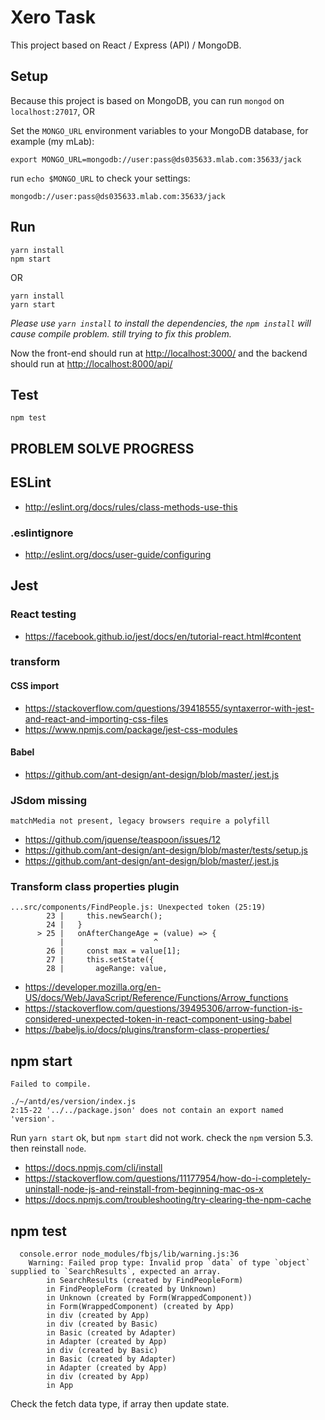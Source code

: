 # Xero Task

This project based on React / Express (API) / MongoDB.
## Setup
Because this project is based on MongoDB, you can run `mongod` on `localhost:27017`, OR

Set the `MONGO_URL` environment variables to your MongoDB  database, for example (my mLab):
```
export MONGO_URL=mongodb://user:pass@ds035633.mlab.com:35633/jack
```
run `echo $MONGO_URL` to check your settings:
```
mongodb://user:pass@ds035633.mlab.com:35633/jack
```

## Run
```
yarn install
npm start
```
OR
```
yarn install
yarn start
```

*Please use `yarn install` to install the dependencies, the `npm install` will cause compile problem. still trying to fix this problem.*

Now the front-end should run at [http://localhost:3000/](http://localhost:3000/) and the backend should run at [http://localhost:8000/api/](http://localhost:8000/api/)

## Test
```
npm test
```

## PROBLEM SOLVE PROGRESS

## ESLint
 - http://eslint.org/docs/rules/class-methods-use-this

### .eslintignore
 - http://eslint.org/docs/user-guide/configuring

## Jest
### React testing
 - https://facebook.github.io/jest/docs/en/tutorial-react.html#content
### transform
#### CSS import
 - https://stackoverflow.com/questions/39418555/syntaxerror-with-jest-and-react-and-importing-css-files
 - https://www.npmjs.com/package/jest-css-modules
#### Babel
 - https://github.com/ant-design/ant-design/blob/master/.jest.js
### JSdom missing
```
matchMedia not present, legacy browsers require a polyfill
```
 - https://github.com/jquense/teaspoon/issues/12
 - https://github.com/ant-design/ant-design/blob/master/tests/setup.js
 - https://github.com/ant-design/ant-design/blob/master/.jest.js

### Transform class properties plugin
```
...src/components/FindPeople.js: Unexpected token (25:19)
        23 |     this.newSearch();
        24 |   }
      > 25 |   onAfterChangeAge = (value) => {
           |                    ^
        26 |     const max = value[1];
        27 |     this.setState({
        28 |       ageRange: value,
```
 - https://developer.mozilla.org/en-US/docs/Web/JavaScript/Reference/Functions/Arrow_functions
 - https://stackoverflow.com/questions/39495306/arrow-function-is-considered-unexpected-token-in-react-component-using-babel
 - https://babeljs.io/docs/plugins/transform-class-properties/

## npm start
```
Failed to compile.

./~/antd/es/version/index.js
2:15-22 '../../package.json' does not contain an export named 'version'.
```
Run `yarn start` ok, but `npm start` did not work. check the `npm` version 5.3. then reinstall `node`.
 - https://docs.npmjs.com/cli/install
 - https://stackoverflow.com/questions/11177954/how-do-i-completely-uninstall-node-js-and-reinstall-from-beginning-mac-os-x
 - https://docs.npmjs.com/troubleshooting/try-clearing-the-npm-cache

## npm test
```
  console.error node_modules/fbjs/lib/warning.js:36
    Warning: Failed prop type: Invalid prop `data` of type `object` supplied to `SearchResults`, expected an array.
        in SearchResults (created by FindPeopleForm)
        in FindPeopleForm (created by Unknown)
        in Unknown (created by Form(WrappedComponent))
        in Form(WrappedComponent) (created by App)
        in div (created by App)
        in div (created by Basic)
        in Basic (created by Adapter)
        in Adapter (created by App)
        in div (created by Basic)
        in Basic (created by Adapter)
        in Adapter (created by App)
        in div (created by App)
        in App
```
Check the fetch data type, if array then update state.
